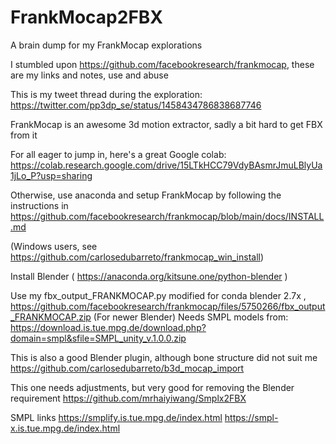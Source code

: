 # FrankMocap2FBX
A brain dump for my FrankMocap explorations

I stumbled upon https://github.com/facebookresearch/frankmocap, these are my links and notes, use and abuse

This is my tweet thread during the exploration: https://twitter.com/pp3dp_se/status/1458434786838687746

FrankMocap is an awesome 3d motion extractor, sadly a bit hard to get FBX from it

For all eager to jump in, here's a great Google colab:  https://colab.research.google.com/drive/15LTkHCC79VdyBAsmrJmuLBlyUa1jLo_P?usp=sharing

Otherwise, use anaconda and setup FrankMocap by following the instructions in https://github.com/facebookresearch/frankmocap/blob/main/docs/INSTALL.md

(Windows users, see https://github.com/carlosedubarreto/frankmocap_win_install)

Install Blender ( https://anaconda.org/kitsune.one/python-blender )

Use my fbx_output_FRANKMOCAP.py modified for conda blender 2.7x , https://github.com/facebookresearch/frankmocap/files/5750266/fbx_output_FRANKMOCAP.zip (For newer Blender)
Needs SMPL models from: https://download.is.tue.mpg.de/download.php?domain=smpl&sfile=SMPL_unity_v.1.0.0.zip

This is also a good Blender plugin, although bone structure did not suit me https://github.com/carlosedubarreto/b3d_mocap_import

This one needs adjustments, but very good for removing the Blender requirement
https://github.com/mrhaiyiwang/Smplx2FBX

SMPL links
https://smplify.is.tue.mpg.de/index.html
https://smpl-x.is.tue.mpg.de/index.html
